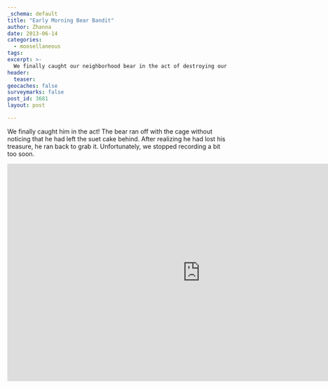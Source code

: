 ```yaml
---
_schema: default
title: "Early Morning Bear Bandit"
author: Zhanna
date: 2013-06-14
categories:
  - moosellaneous
tags:
excerpt: >-
  We finally caught our neighborhood bear in the act of destroying our bird feeders.
header:
  teaser:
geocaches: false
surveymarks: false
post_id: 3681
layout: post                           

---
```


We finally caught him in the act! The bear ran off with the cage without noticing that he had left the suet cake behind. After realizing he had lost his treasure, he ran back to grab it. Unfortunately, we stopped recording a bit too soon.

<div class="embed-youtube">
  <iframe width="880" height="495" src="https://www.youtube.com/embed/gSM-bCh4KGE?rel=0" title="YouTube video player" frameborder="0" allow="accelerometer; autoplay; clipboard-write; encrypted-media; gyroscope; picture-in-picture" allowfullscreen></iframe>
</div>
